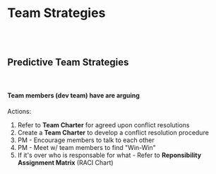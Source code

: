 # Team Strategies

<br><br>

## Predictive Team Strategies

<br>

#### Team members (dev team) have are arguing

Actions:

1. Refer to **Team Charter** for agreed upon conflict resolutions
1. Create a **Team Charter** to develop a conflict resolution procedure
1. PM - Encourage members to talk to each other
1. PM - Meet w/ team members to find "Win-Win"
1. If it's over who is responsable for what - Refer to **Reponsibility Assignment Matrix** (RACI Chart)
